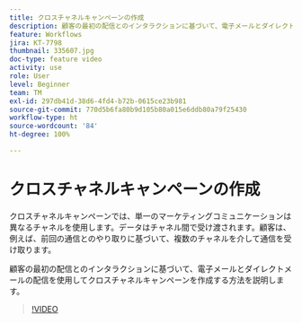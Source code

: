 ```yaml
---
title: クロスチャネルキャンペーンの作成
description: 顧客の最初の配信とのインタラクションに基づいて、電子メールとダイレクトメールの配信を使用してクロスチャネルキャンペーンを作成する方法を説明します。
feature: Workflows
jira: KT-7798
thumbnail: 335607.jpg
doc-type: feature video
activity: use
role: User
level: Beginner
team: TM
exl-id: 297db41d-38d6-4fd4-b72b-0615ce23b981
source-git-commit: 770d5b6fa80b9d105b80a015e6ddb80a79f25430
workflow-type: ht
source-wordcount: '84'
ht-degree: 100%

---
```


# クロスチャネルキャンペーンの作成

クロスチャネルキャンペーンでは、単一のマーケティングコミュニケーションは異なるチャネルを使用します。データはチャネル間で受け渡されます。顧客は、例えば、前回の通信とのやり取りに基づいて、複数のチャネルを介して通信を受け取ります。

顧客の最初の配信とのインタラクションに基づいて、電子メールとダイレクトメールの配信を使用してクロスチャネルキャンペーンを作成する方法を説明します。

>[!VIDEO](https://video.tv.adobe.com/v/335607?quality=12&learn=on)
